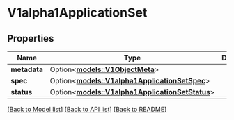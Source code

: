 # V1alpha1ApplicationSet

## Properties

Name | Type | Description | Notes
------------ | ------------- | ------------- | -------------
**metadata** | Option<[**models::V1ObjectMeta**](v1ObjectMeta.md)> |  | [optional]
**spec** | Option<[**models::V1alpha1ApplicationSetSpec**](v1alpha1ApplicationSetSpec.md)> |  | [optional]
**status** | Option<[**models::V1alpha1ApplicationSetStatus**](v1alpha1ApplicationSetStatus.md)> |  | [optional]

[[Back to Model list]](../README.md#documentation-for-models) [[Back to API list]](../README.md#documentation-for-api-endpoints) [[Back to README]](../README.md)


